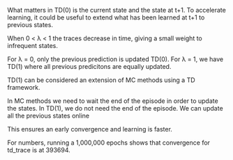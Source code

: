 
What matters in TD(0) is the current state and the state at t+1. To accelerate learning, it could be useful to extend what has been learned at t+1 to previous states.

When 0 < λ < 1 the traces decrease in time, giving a small weight to infrequent states.

For λ = 0, only the previous prediction is updated TD(0).
For λ = 1, we have TD(1) where all previous predicitons are equally updated.

TD(1) can be considered an extension of MC methods using a TD framework. 

In MC methods we need to wait the end of the episode in order to update the states. 
In TD(1), we do not need the end of the episode. We can update all the previous states online

This ensures an early convergence and learning is faster.

For numbers, running a 1,000,000 epochs shows that convergence for td_trace is at 393694.
